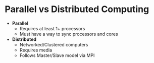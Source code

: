 # Parallel vs Distributed Computing
- **Parallel**
	- Requires at least 1+ processors
	- Must have a way to sync processors and cores
- **Distributed**
	- Networked/Clustered computers
	- Requires media
	- Follows Master/Slave model via MPI